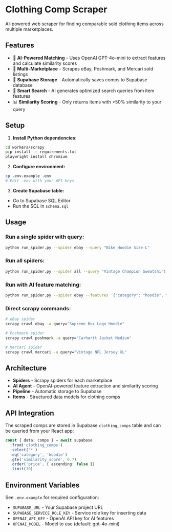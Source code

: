 # Clothing Comp Scraper

AI-powered web scraper for finding comparable sold clothing items across multiple marketplaces.

## Features

- 🤖 **AI-Powered Matching** - Uses OpenAI GPT-4o-mini to extract features and calculate similarity scores
- 🛒 **Multi-Marketplace** - Scrapes eBay, Poshmark, and Mercari sold listings
- 💾 **Supabase Storage** - Automatically saves comps to Supabase database
- 🎯 **Smart Search** - AI generates optimized search queries from item features
- 📊 **Similarity Scoring** - Only returns items with >50% similarity to your query

## Setup

1. **Install Python dependencies:**
```bash
cd workers/scrapy
pip install -r requirements.txt
playwright install chromium
```

2. **Configure environment:**
```bash
cp .env.example .env
# Edit .env with your API keys
```

3. **Create Supabase table:**
- Go to Supabase SQL Editor
- Run the SQL in `schema.sql`

## Usage

### Run a single spider with query:
```bash
python run_spider.py --spider ebay --query "Nike Hoodie Size L"
```

### Run all spiders:
```bash
python run_spider.py --spider all --query "Vintage Champion Sweatshirt XL"
```

### Run with AI feature matching:
```bash
python run_spider.py --spider ebay --features '{"category": "hoodie", "brand": "Nike", "size": "L"}'
```

### Direct scrapy commands:
```bash
# eBay spider
scrapy crawl ebay -a query="Supreme Box Logo Hoodie"

# Poshmark spider
scrapy crawl poshmark -a query="Carhartt Jacket Medium"

# Mercari spider
scrapy crawl mercari -a query="Vintage NFL Jersey XL"
```

## Architecture

- **Spiders** - Scrapy spiders for each marketplace
- **AI Agent** - OpenAI-powered feature extraction and similarity scoring
- **Pipeline** - Automatic storage to Supabase
- **Items** - Structured data models for clothing comps

## API Integration

The scraped comps are stored in Supabase `clothing_comps` table and can be queried from your React app:

```typescript
const { data: comps } = await supabase
  .from('clothing_comps')
  .select('*')
  .eq('category', 'hoodie')
  .gte('similarity_score', 0.7)
  .order('price', { ascending: false })
  .limit(10)
```

## Environment Variables

See `.env.example` for required configuration:
- `SUPABASE_URL` - Your Supabase project URL
- `SUPABASE_SERVICE_ROLE_KEY` - Service role key for inserting data
- `OPENAI_API_KEY` - OpenAI API key for AI features
- `OPENAI_MODEL` - Model to use (default: gpt-4o-mini)
